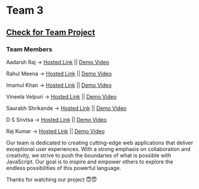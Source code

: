 # Team 3 
## <a href="https://aadarsh-raj.github.io/Geekathon-Javascript/Main/index.html">Check for Team Project</a> 

### Team Members 
Aadarsh Raj -> <a href="https://aadarsh-raj.github.io/payment-project/index.html">Hosted Link</a> || <a href="https://us05web.zoom.us/clips/share/NXItKuPk2ChZBseKXq3J-MmKuAkXfYk-xKlfjnPZO6wFa8oDEfWl-KeQPMUK3qEuSuhwzikJXVs0m7cqEeexjFSKiQ.jN5MqpfNKLtm1t3Z">Demo Video</a> <br>

Rahul Meena -> <a href="https://rahul9695.github.io/Resume-Builder/view/index.html">Hosted Link</a> || <a href="https://us05web.zoom.us/clips/share/BM2xe8xJNibfo0IjfxK8wAGuK__P7EZAFL-uVjX7vsFCHjExW57beHgKykNkf0srYv1l75DrHbFK9s2VDM2Slk1KjQ.97pcRNZUD-_Vw0pl">Demo Video</a> <br>

Imamul Khan -> <a href="https://github.com/rajakhan017/Chrome-Extension-YT-Bookmaker">Hosted Link</a> || <a href="https://drive.google.com/file/d/1bWmB71nIU5qTHhM-g6xJr6ZJ-b9tdMTa/view?usp=sharing">Demo Video</a> <br>


Vineela Velpuri -> <a href="https://aadarsh-raj.github.io/Geekathon-Javascript/Main/index.html">Hosted Link</a> || <a href="https://us04web.zoom.us/clips/share/3kOLL8QoQRwDN5EOnvlWEOV7RMmhhFXJe4x1MngSVAlUbSGwPfbDKiVM35ZuWa7-BPlFkphIr1h5LWL37F3akrUUyw.AKLi3lbgH_H9eLb9">Demo Video</a> <br>


Saurabh Shrikande -> <a href="https://saurabhshrikhande.github.io/MCT-3_InvoiceGenrator/index.html">Hosted Link</a> || <a href="">Demo Video</a> <br>

D S Srivtsa -> <a href="https://github.com/srivatsa007/Geekster-JS/tree/main/MineSweeper-Geekathon2">Hosted Link</a> || <a href="https://drive.google.com/file/d/1t0Lpep0JPFvxVizafjtdifB7FpOi7zrb/view">Demo Video</a> <br>

Raj Kumar -> <a href="https://rajkumarrj.github.io/Geekathon-javascript/">Hosted Link</a> || <a href="https://www.loom.com/share/50bf14bd1d234800928a28c16485ee09?sid=791e5b2b-aca7-4a5c-8b63-81a1277a6c0d">Demo Video</a> <br>

Our team is dedicated to creating cutting-edge web applications that deliver exceptional user experiences. With a strong emphasis on collaboration and creativity, we strive to push the boundaries of what is possible with JavaScript. Our goal is to inspire and empower others to explore the endless possibilities of this powerful language.

Thanks for watching our project 😇😇
